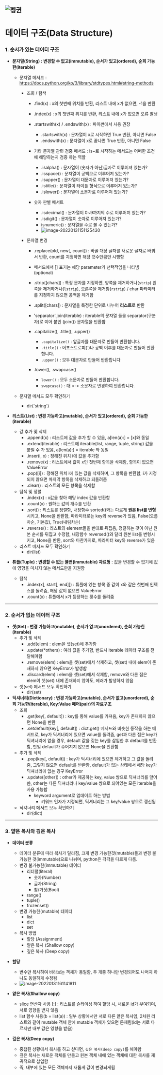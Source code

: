 ## ![펭귄](data_structure.assets/펭귄.png)

# 데이터 구조(Data Structure)



### 1.  순서가 있는 데이터 구조

* **문자열(String) : 변경할 수 없고(immutable), 순서가 있고(ordered), 순회 가능한(iterable)**
  * 문자열 메서드 : https://docs.python.org/ko/3/library/stdtypes.html#string-methods
    * 조회  / 탐색	
      * .find(x) : x의 첫번째 위치를 반환, 리스트 내에 x가 없으면, -1을 반환
      * .index(x) : x의 첫번째 위치를 반환, 리스트 내에 x가 없으면 오류 발생
      * .startswith(x) / .endswith(x)  : 파이썬에서 사용 권장
        * .startswith(x) : 문자열이 x로 시작하면 True 반환, 아니면 False
        * .endswith(x) : 문자열이 x로 끝나면 True 반환, 아니면 False

      * 기타 문자열 관련 검중 메서드 : is~로 시작하는 메서드는 어떠한 조건에 해당하는지 검증 하는 역할
        * .isalpha() : 문자열이 (숫자가 아닌)글자로 이루어져 있는가?
        * .isspace() : 문자열이 공백으로 이루어져 있는가?
        * .isupper() : 문자열이 대문자로 이루어져 있는가?
        * .istitle() : 문자열이 타이틀 형식으로 이루어져 있는가?
        * .islower() : 문자열이 소문자로 이루어져 있는가?

      * 숫자 판별 메서트
        * .isdecimal() : 문자열이 0~9까지의 수로 이루어져 있는가?
        * .isdigit() : 문자열이 숫자로 이루어져 있는가?
        * isnumeric() : 문자열을 수로 볼 수 있는가?
        * ![image-20220131151125430](data_structure.assets/image-20220131151125430.png)

    * 문자열 변경
      * .replace(old, new[, count]) : 바꿀 대상 글자를 새로운 글자로 바꿔서 반환, count를 지정하면 해당 갯수만큼만 시행함
      * 메서드에서 [] 표기는 해당 parameter가 선택적임을 나타냄(optional)
      * .strip([chars]) : 특정 문자를 지정하면, 양쪽을 제거하거나(`strip`) 왼쪽을 제거하거나(`lstrip`), 오른쪽을 제거함(`rstrip`) / char 파라미터를 지정하지 않으면 공백을 제거함
      * .split([chars]) :  문자열을 특정한 단위로 나누어 **리스트**로 반환
      * 'separator'.join(iterable) : iterable의 문자열 들을 separator(구분자)로 이어 붙인 (join()) 문자열을 반환함
      * .capitalize(), .title(), .upper()
        * `.capitalize()` : 앞글자를 대문자로 만들어 반환합니다.
        * `.title()` : 어포스트로피(*'*)나 공백 이후를 대문자로 만들어 반환합니다.
        * `.upper()` : 모두 대문자로 만들어 반환합니다

      * .lower(), .swapcase()
        * `lower()` : 모두 소문자로 만들어 반환합니다.
        * `swapcase()` : 대 <-> 소문자로 변경하여 반환합니다.

  * 문자열 메서드 모두 확인하기
    * dir('string')




* **리스트(List) : 변경 가능하고(mutable), 순서가 있고(ordered), 순회 가능한(iterable)**
  * 값 추가 및 삭제
    * .append(x) : 리스트에 값을 추가 할 수 있음, a[len(a):] = [x]와 동일
    * .extend(iterable) : 리스트에 iterable(list, range, tuple, string) 값을 붙일 수 가 있음, a[len(a):] = iterable 와 동일
    * .inser(i, x) : 정해진 위치 i에 값을 추가함
    * .remove(x) : 리스트에서 값이 x인 첫번재 항목을 삭제함, 항목이 없으면 ValueError
    * .pop([i]) : 정해진 위치 i에 있는 값을 삭제하며, 그 항목을 반환함, i가 지정되지 않으면 마지막 항목을 삭제하고 되돌려줌
    * .clear() : 리스트의 모든 항목을 삭제함
  * 탐색 및 정렬
    * .index(x) : x값을 찾아 해당 index 값을 반환함
    * .count(x) : 원하는 값의 개수를 반환
    * .sort() : 리스트를 정렬함, 내장함수 sorted()와는 다르게 **원본 list를 변형**시키고, None을 반환함, 파라미터로는 key와 reverse가 있음, False(오름차순, 기본값), True(내림차순)
    * .reverse() : 리스트의 element들을 반대로 뒤집음, 정렬하는 것이 아닌 원본 순서를 뒤집고 수정함, 내장함수 reversed()와 달리 원본 list를 변형시키고, None을 반환, sort와 마찬가지로, 파라미터 key와 reverse가 있음
  * 리스트 메서드 모두 확인하기
    * dir(list)



* **튜플(Tuple) : 변경할 수 없는 불변(Immutable) 자료형** : 값을 변경할 수 없기에 값에 영향을 미치지 않는 메서드만을 지원함
  * 탐색
    * .index(x[, start[, end]]) : 튜플에 있는 항목 중 값이 x와 같은 첫번째 인덱스를 돌려줌, 해당 값이 없으면 ValueError
    * .count(x) : 튜플에서 x가 등장하는 횟수를 돌려줌

---

### 2.  순서가 없는 데이터 구조

* **셋(Set) : 변경 가능하고(mutable), 순서가 없고(unordered), 순회 가능한(iterable)**
  * 추가 및 삭제
    * .add(elem) : elem을 셋(set)에 추가함
    * .update(*others) : 여러 값을 추가함, 반드시 iterable 데이터 구조를 전달해야함
    * .remove(elem) : elem을 셋(set)에서 삭제하고, 셋(set) 내에 elem이 존재하지 않으면 KeyError가 발생함
    * .discard(elem) : elem을 셋(set)에서 삭제함, remove와 다른 점은 elem이 셋(set) 내에 존재하지 않아도, 에러가 발생하지 않음
  * 셋(set) 메서드 모두 확인하기
    * dir(set)
* **딕셔너리(Dictionary) : 변경 가능하고(mutable), 순서가 없고(unordered), 순회 가능한(iterable), Key:Value 페어(pair)의 자료구조**
  * 조회
    * .get(key[, default]) : key를 통해 value를 가져옴, key가 존재하지 않으면 None을 반환
    * .setdefault(key[, default]) : dict.get() 메서드와 비슷한 동작을 하는 메서드로, key가 딕셔너리에 있으면 value를 돌려줌, get과 다른 점은 key가 딕셔너리에 없을 경우, default 값을 갖는 key를 삽입한 후 default를 반환함, 만일 default가 주어지지 않으면 None을 반환함
  * 추가 및 삭제
    * .pop(key[, default]) : key가 딕셔너리에 있으면 제거하고 그 값을 돌려줌, 그렇지 않으면 default를 반환함, default가 없는 상태에서 해당 key가 딕셔너리에 없는 경구 KeyError
    * .update([other]) : other가 제공하는 key, value 쌍으로 딕셔너리를 덮어씀, other는 다른 딕셔너리나 key/value 쌍으로 되어있는 모든 iterable을 사용 가능함
      * keyword argument로 업데이트 하는 방법
        * 키워드 인자가 지정되면, 딕셔너리는 그 key/value 쌍으로 갱신됨
  * 딕셔너리 메서드 모두 확인하기
    * dir(dict)

---



### 3. 얕은 복사와 깊은 복사

* **데이터 분류**

  * 데이터 분류에 따라 복사가 달라짐, 크게 변경 가능한것(mutable)들과 변경 불가능한 것(immutable)으로 나뉘며, python은 각각을 다르게 다룸.
  * 변경 불가능한(immutable) 데이터
    * 리터럴(literal)
      * 숫자(Number)
      * 글자(String)
      * 참/거짓(Bool)
    * range()
    * tuple()
    * frozenset()
  * 변경 가능한(mutable) 데이터
    * list
    * dict
    * set
  * 복사 방법
    * 할당 (Assignment)
    * 얕은 복사 (Shallow copy)
    * 깊은 복사 (Deep copy)

* **할당**

  * 변수만 복사하여 바라보는 객체가 동일함, 두 개중 하나만 변경되어도 나머지 하나도 동일하게 수정됨
  * ![image-20220131161141811](data_structure.assets/image-20220131161141811.png)

  

* **얕은 복사(Shallow copy)**

  * slice 연산자 사용 [:] : 리스트를 슬라이싱 하여 할당 시, 새로운 id가 부여되며, 서로 영향을 받지 않음
  * list 함수 사용(b = list(a)) : 일부 상황에서만 서로 다른 얕은 복사임, 2차원 리스트와 같이  mutable 객체 안에 mutable 객체가 있으면 문제됨(id는 서로 다르지만 내부 값은 영향을 받음)



* **깊은 복사(Deep copy)**
  * 중첩된 상황에서 복사를 하고 싶다면, `깊은 복사(deep copy)`를 해야함
  * 깊은 복사는 새로운 객체를 만들고 원본 객체 내에 있는 객체에 대한 복사를 재귀적으로 삽입함
  * 즉, 내부에 있는 모든 객체까지 새롭게 값이 변경되게됨
